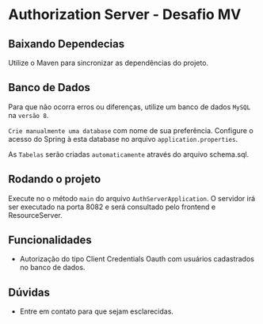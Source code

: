 # Authorization Server - Desafio MV

## Baixando Dependecias

Utilize o Maven para sincronizar as dependências do projeto.

## Banco de Dados

Para que não ocorra erros ou diferenças, utilize um banco de dados `MySQL` na `versão 8`.

`Crie manualmente uma database` com nome de sua preferência. Configure o acesso do Spring à esta database no arquivo `application.properties`.

As `Tabelas` serão criadas `automaticamente` através do arquivo schema.sql.

## Rodando o projeto

Execute no o método `main` do arquivo `AuthServerApplication`. O servidor irá ser executado na porta 8082 e será consultado pelo frontend e ResourceServer.

## Funcionalidades

- Autorização do tipo Client Credentials Oauth com usuários cadastrados no banco de dados.

## Dúvidas

- Entre em contato para que sejam esclarecidas.